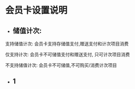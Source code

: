# 会员卡设置说明

* ## 储值计次:

支持储值计次: 会员卡支持存储值支付,赠送支付和计次项目消费

仅支持计次: 会员卡不可储值支付和赠送支付, 只可计次项目消费

不支持储值计次: 会员卡不可储值,不可购买/消费计次项目

* ## 1

## 



